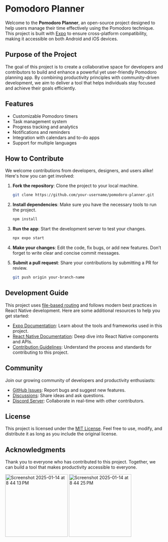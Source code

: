 # Pomodoro Planner

Welcome to the **Pomodoro Planner**, an open-source project designed to help users manage their time effectively using the Pomodoro technique. This project is built with [Expo](https://expo.dev) to ensure cross-platform compatibility, making it accessible on both Android and iOS devices.

## Purpose of the Project

The goal of this project is to create a collaborative space for developers and contributors to build and enhance a powerful yet user-friendly Pomodoro planning app. By combining productivity principles with community-driven development, we aim to deliver a tool that helps individuals stay focused and achieve their goals efficiently.

## Features
- Customizable Pomodoro timers
- Task management system
- Progress tracking and analytics
- Notifications and reminders
- Integration with calendars and to-do apps
- Support for multiple languages

## How to Contribute

We welcome contributions from developers, designers, and users alike! Here's how you can get involved:

1. **Fork the repository**: Clone the project to your local machine.

   ```bash
   git clone https://github.com/your-username/pomodoro-planner.git
   ```

2. **Install dependencies**: Make sure you have the necessary tools to run the project.

   ```bash
   npm install
   ```

3. **Run the app**: Start the development server to test your changes.

   ```bash
   npx expo start
   ```

4. **Make your changes**: Edit the code, fix bugs, or add new features. Don’t forget to write clear and concise commit messages.

5. **Submit a pull request**: Share your contributions by submitting a PR for review.

   ```bash
   git push origin your-branch-name
   ```

## Development Guide

This project uses [file-based routing](https://docs.expo.dev/router/introduction) and follows modern best practices in React Native development. Here are some additional resources to help you get started:

- [Expo Documentation](https://docs.expo.dev/): Learn about the tools and frameworks used in this project.
- [React Native Documentation](https://reactnative.dev/): Deep dive into React Native components and APIs.
- [Contribution Guidelines](CONTRIBUTING.md): Understand the process and standards for contributing to this project.

## Community

Join our growing community of developers and productivity enthusiasts:

- [GitHub Issues](https://github.com/your-repo/issues): Report bugs and suggest new features.
- [Discussions](https://github.com/your-repo/discussions): Share ideas and ask questions.
- [Discord Server](https://discord.gg/your-invite-link): Collaborate in real-time with other contributors.

## License

This project is licensed under the [MIT License](LICENSE). Feel free to use, modify, and distribute it as long as you include the original license.

## Acknowledgments

Thank you to everyone who has contributed to this project. Together, we can build a tool that makes productivity accessible to everyone.

<img width="199" alt="Screenshot 2025-01-14 at 8 44 13 PM" src="https://github.com/user-attachments/assets/28033610-781a-4f29-9a0b-22ffe28dcf2c" />
<img width="199" alt="Screenshot 2025-01-14 at 8 44 25 PM" src="https://github.com/user-attachments/assets/05cebd1a-3026-4fe7-8fa5-19141ae08185" />



